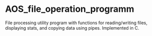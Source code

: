 # AOS_file_operation_programm
File processing utility program with functions for reading/writing files, displaying stats, and copying data using pipes. Implemented in C.

